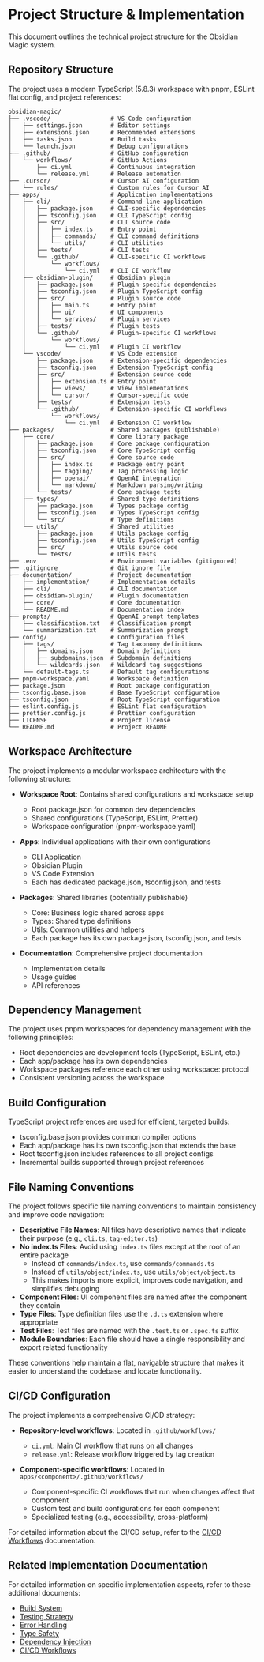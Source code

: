 # Project Structure & Implementation

This document outlines the technical project structure for the Obsidian Magic system.

## Repository Structure

The project uses a modern TypeScript (5.8.3) workspace with pnpm, ESLint flat config, and project references:

```
obsidian-magic/
├── .vscode/                 # VS Code configuration
│   ├── settings.json        # Editor settings
│   ├── extensions.json      # Recommended extensions
│   ├── tasks.json           # Build tasks
│   └── launch.json          # Debug configurations
├── .github/                 # GitHub configuration
│   └── workflows/           # GitHub Actions
│       ├── ci.yml           # Continuous integration
│       └── release.yml      # Release automation
├── .cursor/                 # Cursor AI configuration
│   └── rules/               # Custom rules for Cursor AI
├── apps/                    # Application implementations
│   ├── cli/                 # Command-line application
│   │   ├── package.json     # CLI-specific dependencies
│   │   ├── tsconfig.json    # CLI TypeScript config
│   │   ├── src/             # CLI source code
│   │   │   ├── index.ts     # Entry point
│   │   │   ├── commands/    # CLI command definitions
│   │   │   └── utils/       # CLI utilities
│   │   ├── tests/           # CLI tests
│   │   └── .github/         # CLI-specific CI workflows
│   │       └── workflows/
│   │           └── ci.yml   # CLI CI workflow
│   ├── obsidian-plugin/     # Obsidian plugin
│   │   ├── package.json     # Plugin-specific dependencies
│   │   ├── tsconfig.json    # Plugin TypeScript config
│   │   ├── src/             # Plugin source code
│   │   │   ├── main.ts      # Entry point
│   │   │   ├── ui/          # UI components
│   │   │   └── services/    # Plugin services
│   │   ├── tests/           # Plugin tests
│   │   └── .github/         # Plugin-specific CI workflows
│   │       └── workflows/
│   │           └── ci.yml   # Plugin CI workflow
│   └── vscode/              # VS Code extension
│       ├── package.json     # Extension-specific dependencies
│       ├── tsconfig.json    # Extension TypeScript config
│       ├── src/             # Extension source code
│       │   ├── extension.ts # Entry point
│       │   ├── views/       # View implementations
│       │   └── cursor/      # Cursor-specific code
│       ├── tests/           # Extension tests
│       └── .github/         # Extension-specific CI workflows
│           └── workflows/
│               └── ci.yml   # Extension CI workflow
├── packages/                # Shared packages (publishable)
│   ├── core/                # Core library package
│   │   ├── package.json     # Core package configuration
│   │   ├── tsconfig.json    # Core TypeScript config
│   │   ├── src/             # Core source code
│   │   │   ├── index.ts     # Package entry point
│   │   │   ├── tagging/     # Tag processing logic
│   │   │   ├── openai/      # OpenAI integration
│   │   │   └── markdown/    # Markdown parsing/writing
│   │   └── tests/           # Core package tests
│   ├── types/               # Shared type definitions
│   │   ├── package.json     # Types package config
│   │   ├── tsconfig.json    # Types TypeScript config
│   │   └── src/             # Type definitions
│   └── utils/               # Shared utilities
│       ├── package.json     # Utils package config
│       ├── tsconfig.json    # Utils TypeScript config
│       ├── src/             # Utils source code
│       └── tests/           # Utils tests
├── .env                     # Environment variables (gitignored)
├── .gitignore               # Git ignore file
├── documentation/           # Project documentation
│   ├── implementation/      # Implementation details
│   ├── cli/                 # CLI documentation
│   ├── obsidian-plugin/     # Plugin documentation
│   ├── core/                # Core documentation
│   └── README.md            # Documentation index
├── prompts/                 # OpenAI prompt templates
│   ├── classification.txt   # Classification prompt
│   └── summarization.txt    # Summarization prompt
├── config/                  # Configuration files
│   ├── tags/                # Tag taxonomy definitions
│   │   ├── domains.json     # Domain definitions
│   │   ├── subdomains.json  # Subdomain definitions
│   │   └── wildcards.json   # Wildcard tag suggestions
│   └── default-tags.ts      # Default tag configurations
├── pnpm-workspace.yaml      # Workspace definition
├── package.json             # Root package configuration
├── tsconfig.base.json       # Base TypeScript configuration
├── tsconfig.json            # Root TypeScript configuration
├── eslint.config.js         # ESLint flat configuration
├── prettier.config.js       # Prettier configuration
├── LICENSE                  # Project license
└── README.md                # Project README
```

## Workspace Architecture

The project implements a modular workspace architecture with the following structure:

- **Workspace Root**: Contains shared configurations and workspace setup

  - Root package.json for common dev dependencies
  - Shared configurations (TypeScript, ESLint, Prettier)
  - Workspace configuration (pnpm-workspace.yaml)

- **Apps**: Individual applications with their own configurations

  - CLI Application
  - Obsidian Plugin
  - VS Code Extension
  - Each has dedicated package.json, tsconfig.json, and tests

- **Packages**: Shared libraries (potentially publishable)

  - Core: Business logic shared across apps
  - Types: Shared type definitions
  - Utils: Common utilities and helpers
  - Each package has its own package.json, tsconfig.json, and tests

- **Documentation**: Comprehensive project documentation
  - Implementation details
  - Usage guides
  - API references

## Dependency Management

The project uses pnpm workspaces for dependency management with the following principles:

- Root dependencies are development tools (TypeScript, ESLint, etc.)
- Each app/package has its own dependencies
- Workspace packages reference each other using workspace: protocol
- Consistent versioning across the workspace

## Build Configuration

TypeScript project references are used for efficient, targeted builds:

- tsconfig.base.json provides common compiler options
- Each app/package has its own tsconfig.json that extends the base
- Root tsconfig.json includes references to all project configs
- Incremental builds supported through project references

## File Naming Conventions

The project follows specific file naming conventions to maintain consistency and improve code navigation:

- **Descriptive File Names**: All files have descriptive names that indicate their purpose (e.g., `cli.ts`,
  `tag-editor.ts`)
- **No index.ts Files**: Avoid using `index.ts` files except at the root of an entire package
  - Instead of `commands/index.ts`, use `commands/commands.ts`
  - Instead of `utils/object/index.ts`, use `utils/object/object.ts`
  - This makes imports more explicit, improves code navigation, and simplifies debugging
- **Component Files**: UI component files are named after the component they contain
- **Type Files**: Type definition files use the `.d.ts` extension where appropriate
- **Test Files**: Test files are named with the `.test.ts` or `.spec.ts` suffix
- **Module Boundaries**: Each file should have a single responsibility and export related functionality

These conventions help maintain a flat, navigable structure that makes it easier to understand the codebase and locate
functionality.

## CI/CD Configuration

The project implements a comprehensive CI/CD strategy:

- **Repository-level workflows**: Located in `.github/workflows/`

  - `ci.yml`: Main CI workflow that runs on all changes
  - `release.yml`: Release workflow triggered by tag creation

- **Component-specific workflows**: Located in `apps/<component>/.github/workflows/`
  - Component-specific CI workflows that run when changes affect that component
  - Custom test and build configurations for each component
  - Specialized testing (e.g., accessibility, cross-platform)

For detailed information about the CI/CD setup, refer to the [CI/CD Workflows](../implementation/ci-cd-workflows.md)
documentation.

## Related Implementation Documentation

For detailed information on specific implementation aspects, refer to these additional documents:

- [Build System](../implementation/build-system.md)
- [Testing Strategy](../implementation/testing-strategy.md)
- [Error Handling](../implementation/error-handling.md)
- [Type Safety](../implementation/type-safety.md)
- [Dependency Injection](../implementation/dependency-injection.md)
- [CI/CD Workflows](../implementation/ci-cd-workflows.md)
